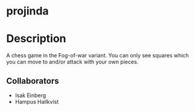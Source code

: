 # projinda

# Description 
A chess game in the Fog-of-war variant. You can only see squares which you can move to and/or attack with your own pieces.

## Collaborators
* Isak Einberg
* Hampus Hallkvist
